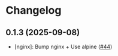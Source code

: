 # Changelog

## 0.1.3 (2025-09-08)

* [nginx]: Bump nginx + Use alpine  ([#44](https://github.com/CloudPirates-io/helm-charts/pull/44))
